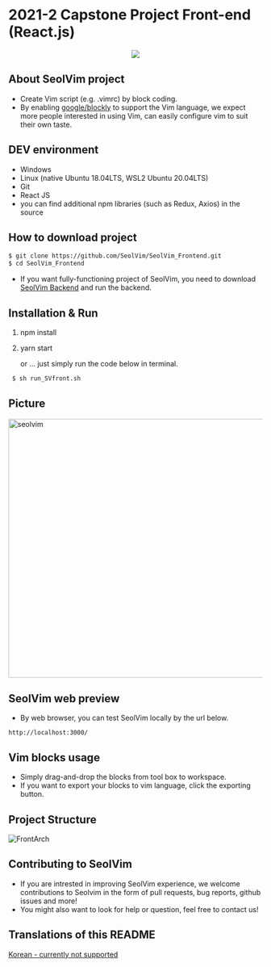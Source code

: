 # 2021-2 Capstone Project Front-end (React.js) #

<p align="center"><img src="./resources/Logo_descr_eng.png"></p>

## About SeolVim project ##
* Create Vim script (e.g. .vimrc) by block coding.
* By enabling [google/blockly](https://github.com/google/blockly) to support the Vim language, we expect more people interested in using Vim, can easily configure vim to suit their own taste.

[comment]: <> (SeolVim 사진넣기)

## DEV environment ##
* Windows
* Linux (native Ubuntu 18.04LTS, WSL2 Ubuntu 20.04LTS)
* Git
* React JS
* you can find additional npm libraries (such as Redux, Axios) in the source

## How to download project ##
```bash
$ git clone https://github.com/SeolVim/SeolVim_Frontend.git
$ cd SeolVim_Frontend
```
* If you want fully-functioning project of SeolVim, you need to download [SeolVim Backend](https://github.com/SeolVim/SeolVim_Backend) and run the backend.

## Installation & Run ##
1. npm install
2. yarn start  

    or ... just simply run the code below in terminal.
```bash
 $ sh run_SVfront.sh
 ```
 
 ## Picture ##
 <img width="513" alt="seolvim" src="https://user-images.githubusercontent.com/33710013/176424262-f318881c-3648-44f2-b036-89ee515a944a.PNG">


[comment]: <> (Linux에서 실행시키는 방법, Windows에서 실행시키는 방법으로 구분하여 적어넣기)

## SeolVim web preview ##
*  By web browser, you can test SeolVim locally by the url below.
 ```url
http://localhost:3000/
 ```

## Vim blocks usage ##
* Simply drag-and-drop the blocks from tool box to workspace.
* If you want to export your blocks to vim language, click the exporting button.

## Project Structure ##
![FrontArch](./resources/FrontEnd_Arch.jpg)

[comment]: <> (프로젝트의 구조를 넣기)

## Contributing to SeolVim ##
* If you are intrested in improving SeolVim experience, we welcome contributions to Seolvim in the form of pull requests, bug reports, github issues and more!
* You might also want to look for help or question, feel free to contact us!

## Translations of this README ##
[Korean - currently not supported](./README.md)

[comment]: <> (README_ko.md 만들기 - 우선순위 하)

